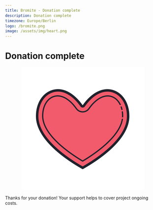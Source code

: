 ```yaml
---
title: Bromite - Donation complete
description: Donation complete
timezone: Europe/Berlin
logo: /bromite.png
image: /assets/img/heart.png
---
```

# Donation complete

<center><img alt="Heart" title="Heart" src="/assets/img/heart.png" /></center>

Thanks for your donation! Your support helps to cover project ongoing costs.

